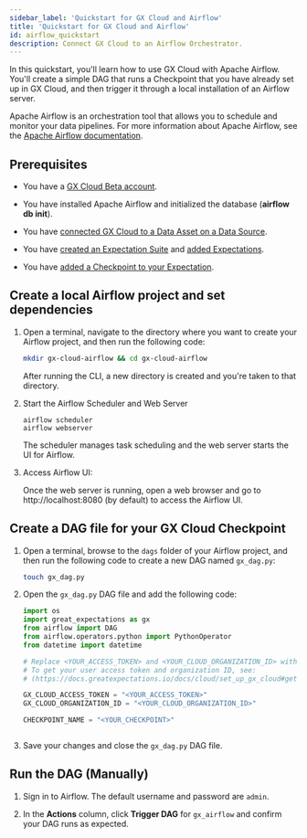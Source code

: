 ```yaml
---
sidebar_label: 'Quickstart for GX Cloud and Airflow'
title: 'Quickstart for GX Cloud and Airflow'
id: airflow_quickstart
description: Connect GX Cloud to an Airflow Orchestrator.
---
```


In this quickstart, you'll learn how to use GX Cloud with Apache Airflow. You'll create a simple DAG that runs a Checkpoint that you have already set up in GX Cloud, and then trigger it through a local installation of an Airflow server.

Apache Airflow is an orchestration tool that allows you to schedule and monitor your data pipelines. For more information about Apache Airflow, see the [Apache Airflow documentation](https://airflow.apache.org/docs/apache-airflow/stable/index.html).

## Prerequisites

- You have a [GX Cloud Beta account](https://greatexpectations.io/cloud).

- You have installed Apache Airflow and initialized the database (__airflow db init__).

- You have [connected GX Cloud to a Data Asset on a Data Source](/docs/cloud/data_assets/manage_data_assets#create-a-data-asset).

- You have [created an Expectation Suite](/docs/cloud/expectation_suites/manage_expectation_suites) and [added Expectations](/docs/cloud/expectations/manage_expectations#create-an-expectation).

- You have [added a Checkpoint to your Expectation](/docs/cloud/checkpoints/manage_checkpoints#add-a-checkpoint).


## Create a local Airflow project and set dependencies

1. Open a terminal, navigate to the directory where you want to create your Airflow project, and then run the following code:

    ```bash title="Terminal input"
    mkdir gx-cloud-airflow && cd gx-cloud-airflow
    ```
    After running the CLI, a new directory is created and you're taken to that directory.

2. Start the Airflow Scheduler and Web Server

    ```
    airflow scheduler
    airflow webserver
    ```

    The scheduler manages task scheduling and the web server starts the UI for Airflow.

3. Access Airflow UI:

    Once the web server is running, open a web browser and go to http://localhost:8080 (by default) to access the Airflow UI.


## Create a DAG file for your GX Cloud Checkpoint

1. Open a terminal, browse to the `dags` folder of your Airflow project, and then run the following code to create a new DAG named `gx_dag.py`:

    ```bash title="Terminal input"
    touch gx_dag.py
    ```

2. Open the `gx_dag.py` DAG file and add the following code:

    ```python
    import os
    import great_expectations as gx
    from airflow import DAG
    from airflow.operators.python import PythonOperator
    from datetime import datetime

    # Replace <YOUR_ACCESS_TOKEN> and <YOUR_CLOUD_ORGANIZATION_ID> with your credentials.
    # To get your user access token and organization ID, see:
    # (https://docs.greatexpectations.io/docs/cloud/set_up_gx_cloud#get-your-user-access-token-and-organization-id).

    GX_CLOUD_ACCESS_TOKEN = "<YOUR_ACCESS_TOKEN>"
    GX_CLOUD_ORGANIZATION_ID = "<YOUR_CLOUD_ORGANIZATION_ID>"

    CHECKPOINT_NAME = "<YOUR_CHECKPOINT>"
    ```

    ```python name="tests/integration/docusaurus/setup/airflow_cloud_integration.py run_gx_airflow"
    ```

3. Save your changes and close the `gx_dag.py` DAG file.

## Run the DAG (Manually)

1. Sign in to Airflow. The default username and password are `admin`.

2. In the **Actions** column, click **Trigger DAG** for `gx_airflow` and confirm your DAG runs as expected.
